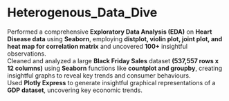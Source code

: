# Heterogenous_Data_Dive

Performed a comprehensive **Exploratory Data Analysis (EDA)** on **Heart Disease data** using **Seaborn**, employing **distplot, violin plot, joint plot, and heat map for correlation matrix** and uncovered **100+** insightful observations.<br>
Cleaned and analyzed a large **Black Friday Sales** dataset **(537,557 rows x 12 columns)** using **Seaborn** functions like **countplot and groupby**, creating insightful graphs to reveal key trends and consumer behaviours.<br>
Used **Plotly Express** to generate insightful graphical representations of a **GDP dataset**, uncovering key economic trends.
